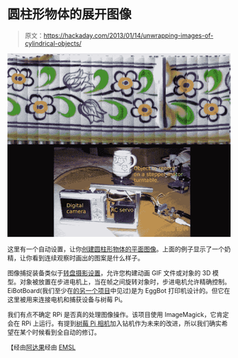 # 圆柱形物体的展开图像

> 原文：<https://hackaday.com/2013/01/14/unwrapping-images-of-cylindrical-objects/>

![unwrapping-images-of-cylindrical-objects](img/5d6eab261089cff3dd4ba955f6c6b0da.png)

这里有一个自动设置，让你[创建圆柱形物体的平面图像](http://www.diga.me.uk/360degreeCamera.html)。上面的例子显示了一个奶精，让你看到连续观察时画出的图案是什么样子。

图像捕捉装备类似于[转盘摄影设置](http://hackaday.com/2012/04/27/scanning-turntable-digitizes-objects-as-3d-models/)，允许您构建动画 GIF 文件或对象的 3D 模型。对象被放置在步进电机上，当在帧之间旋转对象时，步进电机允许精确控制。EiBotBoard(我们至少在[的另一个项目](http://hackaday.com/2012/04/18/robotic-whiteboard-writes-your-wall-on-the-wall/)中见过)是为 EggBot 打印机设计的。但它在这里被用来连接电机和捕获设备与树莓 Pi。

我们有点不确定 RPi 是否真的处理图像操作。该项目使用 ImageMagick，它肯定会在 RPi 上运行。有提到[树莓 Pi 相机](http://hackaday.com/2012/11/24/raspberry-pi-camera-board-coming-early-next-year/)加入钻机作为未来的改进，所以我们确实希望在某个时候看到全自动的修订。

【经由[阿达果](http://www.adafruit.com/blog/2013/01/11/inside-out-eggbot-piday-raspberrypi-raspberry_pi/)经由 [EMSL](http://www.evilmadscientist.com/2013/inside-out-eggbot/)